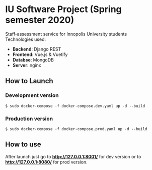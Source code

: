 # IU Software Project (Spring semester 2020)
Staff-assessment service for Innopolis University students  
Technologies used:  
* **Backend**: Django REST
* **Frontend**: Vue.js & Vuetify
* **Databse**: MongoDB
* **Server**: nginx

## How to Launch
### Development version
    $ sudo docker-compose -f docker-compose.dev.yaml up -d --build
### Production version
    $ sudo docker-compose -f docker-compose.prod.yaml up -d --build 

## How to use
After launch just go to **http://127.0.0.1:8001/** for dev version
or to **http://127.0.0.1:8080/** for prod version.  

